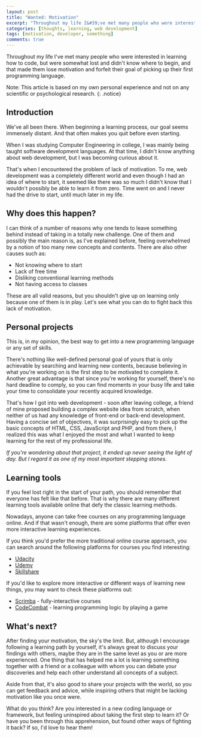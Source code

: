 ```yaml
---
layout: post
title: "Wanted: Motivation"
excerpt: "Throughout my life I&#39;ve met many people who were interested in learning how to code, but were somewhat lost and didn&#39;t know where to begin, and that made them lose motivation and forfeit their goal of picking up their first programming language. Understand why this happens and how to fight back."
categories: [thoughts, learning, web development]
tags: [motivation, developer, something]
comments: true
---
```


Throughout my life I&#39;ve met many people who were interested in learning how to code, but were somewhat lost and didn&#39;t know where to begin, and that made them lose motivation and forfeit their goal of picking up their first programming language.

Note: This article is based on my own personal experience and not on any scientific or psychological research.
{: .notice}

## Introduction

We&#39;ve all been there. When beginning a learning process, our goal seems immensely distant. And that often makes you quit before even starting.

When I was studying Computer Engineering in college, I was mainly being taught software development languages. At that time, I didn&#39;t know anything about web development, but I was becoming curious about it.

That&#39;s when I encountered the problem of lack of motivation. To me, web development was a completely different world and even though I had an idea of where to start, it seemed like there was so much I didn&#39;t know that I wouldn&#39;t possibly be able to learn it from zero. Time went on and I never had the drive to start, until much later in my life.

## Why does this happen?

I can think of a number of reasons why one tends to leave something behind instead of taking in a totally new challenge. One of them and possibly the main reason is, as I&#39;ve explained before, feeling overwhelmed by a notion of too many new concepts and contents. There are also other causes such as:

-   Not knowing where to start
-   Lack of free time
-   Disliking conventional learning methods
-   Not having access to classes

These are all valid reasons, but you shouldn&#39;t give up on learning only because one of them is in play. Let&#39;s see what you can do to fight back this lack of motivation.

## Personal projects

This is, in my opinion, the best way to get into a new programming language or any set of skills.

There&#39;s nothing like well-defined personal goal of yours that is only achievable by searching and learning new contents, because believing in what you&#39;re working on is the first step to be motivated to complete it. Another great advantage is that since you&#39;re working for yourself, there&#39;s no hard deadline to comply, so you can find moments in your busy life and take your time to consolidate your recently acquired knowledge.

That&#39;s how I got into web development - soon after leaving college, a friend of mine proposed building a complex website idea from scratch, when neither of us had any knowledge of front-end or back-end development. Having a concise set of objectives, it was surprisingly easy to pick up the basic concepts of HTML, CSS, JavaScript and PHP, and from there, I realized this was what I enjoyed the most and what I wanted to keep learning for the rest of my professional life.

_If you're wondering about that project, it ended up never seeing the light of day. But I regard it as one of my most important stepping stones._

## Learning tools

If you feel lost right in the start of your path, you should remember that everyone has felt like that before. That is why there are many different learning tools available online that defy the classic learning methods.

Nowadays, anyone can take free courses on any programming language online. And if that wasn&#39;t enough, there are some platforms that offer even more interactive learning experiences.

If you think you&#39;d prefer the more traditional online course approach, you can search around the following platforms for courses you find interesting:

-   [Udacity](https://www.udacity.com/)
-   [Udemy](https://www.udemy.com/)
-   [Skillshare](https://www.skillshare.com/)

If you&#39;d like to explore more interactive or different ways of learning new things, you may want to check these platforms out:

-   [Scrimba](https://scrimba.com/) - fully-interactive courses
-   [CodeCombat](https://codecombat.com) - learning programming logic by playing a game

## What&#39;s next?

After finding your motivation, the sky&#39;s the limit. But, although I encourage following a learning path by yourself, it&#39;s always great to discuss your findings with others, maybe they are in the same level as you or are more experienced. One thing that has helped me a lot is learning something together with a friend or a colleague with whom you can debate your discoveries and help each other understand all concepts of a subject.

Aside from that, it&#39;s also good to share your projects with the world, so you can get feedback and advice, while inspiring others that might be lacking motivation like you once were.

What do you think? Are you interested in a new coding language or framework, but feeling uninspired about taking the first step to learn it? Or have you been through this apprehension, but found other ways of fighting it back? If so, I&#39;d love to hear them!
